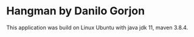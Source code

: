# Hangman by Danilo Gorjon

This application was build on Linux Ubuntu with java jdk 11, maven 3.8.4.

